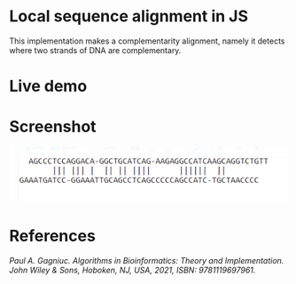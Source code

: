 # Local sequence alignment in JS
This implementation makes a complementarity alignment, namely it detects where two strands of DNA are complementary.

# Live demo


# Screenshot

![screenshot](https://github.com/Gagniuc/Local-sequence-alignment-in-JS/blob/main/Local%20sequence%20alignment.PNG)

# References

<i>Paul A. Gagniuc. Algorithms in Bioinformatics: Theory and Implementation. John Wiley & Sons, Hoboken, NJ, USA, 2021, ISBN: 9781119697961.</i>
